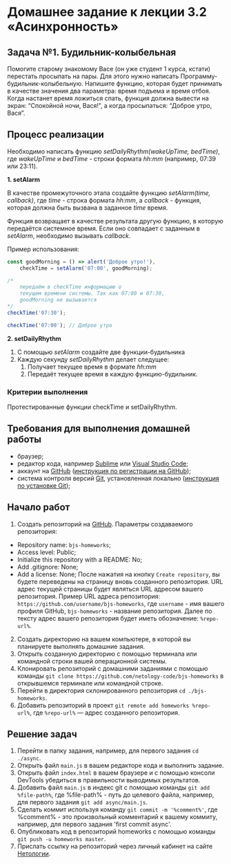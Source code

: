 # Домашнее задание к лекции 3.2 «Асинхронность» 

## Задача №1. Будильник-колыбельная

Помогите старому знакомому Васе (он уже студент 1 курса, кстати) перестать просыпать на пары. 
Для этого нужно написать Программу-будильник-колыбельную. Напишите функцию, которая будет
принимать в качестве значения два параметра: время подъема и время отбоя. Когда настанет
время ложиться спать, функция должна вывести на экран: “Спокойной ночи, Вася!”,
а когда просыпаться: “Доброе утро, Вася”.

## Процесс реализации

Необходимо написать функцию *setDailyRhythm(wakeUpTime, bedTime)*, где *wakeUpTime* и *bedTime* - строки формата
*hh:mm* (например, 07:39 или 23:11).

__1. setAlarm__

В качестве промежуточного этапа создайте функцию *setAlarm(time, callback)*, где *time* - строка формата
*hh:mm*, а *callback* - функция, которая должна быть вызвана в заданное *time* время.

Функция возвращает в качестве результата другую функцию,
в которую передаётся системное время. Если оно совпадает
с заданным в *setAlarm*, необходимо вызывать *callback*.  

Пример использования:

```javascript
const goodMorning = () => alert('Доброе утро!'),
	checkTime = setAlarm('07:00', goodMorning);

/*
	передаём в checkTime информацию о 
	текущем времени системы. Так как 07:00 и 07:30,
	goodMorning не вызывается
*/
checkTime('07:30');

checkTime('07:00'); // Доброе утро
```

__2. setDailyRhythm__

1. С помощью *setAlarm* создайте две функции-будильника
2. Каждую секунду *setDailyRhythm* делает следущее:
	1. Получает текущее время в формате *hh:mm*
	2. Передаёт текущее время в каждую функцию-будильник.

### Критерии выполнения

Протестированные функции checkTime и setDailyRhythm.

## Требования для выполнения домашней работы

* браузер;
* редактор кода, например [Sublime][1] или [Visual Studio Code][2];
* аккаунт на [GitHub][0] ([инструкция по регистрации на GitHub][3]);
* система контроля версий [Git][4], установленная локально ([инструкция по установке Git][5]);

## Начало работ

1. Создать репозиторий на [GitHub][0]. Параметры создаваемого репозитория:
* Repository name: `bjs-homeworks`;
* Access level: Public;
* Initialize this repository with a README: No;
* Add .gitignore: None;
* Add a license: None;
После нажатия на кнопку `Create repository`, вы будете переведены на страницу вновь созданного репозитория.
URL адрес текущей страницы будет являться URL адресом вашего репозитория.
Пример URL адреса репозитория: `https://github.com/username/bjs-homeworks`, где `username` - имя вашего профиля GitHub, `bjs-homeworks` - название репозитория. Далее по тексту адрес вашего репозитория будет иметь обозначение: `%repo-url%`.
2. Создать директорию на вашем компьютере, в которой вы планируете выполнять домашние задания.
3. Открыть созданную директорию с помощью терминала или командной строки вашей операционной системы.
4. Клонировать репозиторий с домашними заданиями с помощью команды `git clone https://github.com/netology-code/bjs-homeworks` в открывшемся терминале или командной строке.
5. Перейти в директория склонированного репозитория `cd ./bjs-homeworks`.
6. Добавить репозиторий в проект `git remote add homeworks %repo-url%`, где `%repo-url%` — адрес созданного репозитория.

## Решение задач
1. Перейти в папку задания, например, для первого задания `cd ./async`.
2. Открыть файл `main.js` в вашем редакторе кода и выполнить задание.
3. Открыть файл `index.html` в вашем браузере и с помощью консоли DevTools убедиться в правильности выводимых результатов.
4. Добавить файл `main.js` в индекс git с помощью команды `git add %file-path%`, где %file-path% - путь до целевого файла, например, для первого задания `git add async/main.js`.
5. Сделать коммит используя команду `git commit -m '%comment%'`, где %comment% - это произвольный комментарий к вашему коммиту, например, для первого задания 'first commit async'.
6. Опубликовать код в репозиторий homeworks с помощью команды `git push -u homeworks master`.
7. Прислать ссылку на репозиторий через личный кабинет на сайте [Нетологии][6].

[0]: https://github.com/
[1]: https://www.sublimetext.com/
[2]: https://code.visualstudio.com/
[3]: https://github.com/netology-code/guides/blob/master/git/github.md
[4]: https://git-scm.com/
[5]: https://github.com/netology-code/guides/blob/master/git/REAMDE.md
[6]: https://netology.ru/
